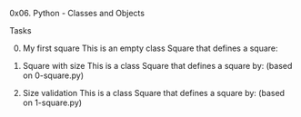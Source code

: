 0x06. Python - Classes and Objects

Tasks

0. My first square
This is an empty class Square that defines a square:

1. Square with size
This is a class Square that defines a square by: (based on 0-square.py)

2. Size validation
This is a class Square that defines a square by: (based on 1-square.py)
